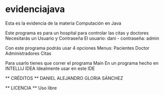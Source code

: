 # evidenciajava
Esta es la evidencia de la materia Computación en Java

Este programa es para un hospital para controlar las citas y doctores
Necesitarás un Usuario y Contraseña 
El usuario: dani - contraseña: admin

Con este programa podrás usar 4 opciones
Menus: 
Pacientes
Doctor
Administradores
Citas 


Para usarlo tienes que correr el programa Main
En un programa hecho en INTELLIJ IDEA 
Idealmente usar en este IDE


** CRÉDITOS ** 
DANIEL ALEJANDRO GLORIA SÁNCHEZ

** LICENCIA ** 
Uso libre
